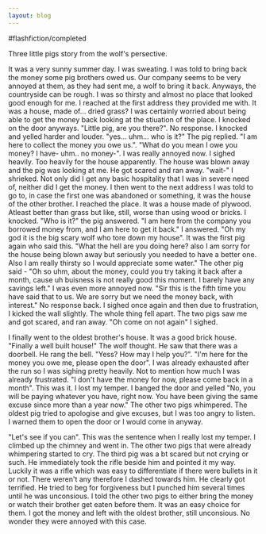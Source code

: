 ```yaml
---
layout: blog
---
```


#flashfiction/completed 

Three little pigs story from the wolf's persective.

It was a very sunny summer day. I was sweating. I was told to bring back the money some pig brothers owed us. Our company seems to be very annoyed at them, as they had sent me, a wolf to bring it back. Anyways, the countryside can be rough. I was so thirsty and almost no place that looked good enough for me. I reached at the first address they provided me with. 
It was a house, made of... dried grass? I was certainly worried about being able to get the money back looking at the stiuation of the place. I knocked on the door anyways. "Little pig, are you there?". No response. I knocked and yelled harder and louder. "yes... uhm... who is it?" The pig replied. "I am here to collect the money you owe us.". "What do you mean I owe you money? I have- uhm.. no money-". I was really annoyed now. I sighed heavily. Too heavily for the house apparently. The house was blown away and the pig was looking at me. He got scared and ran away. "wait-" I shrieked. Not only did I get any basic hospitality that I was in severe need of, neither did I get the money. 
I then went to the next address I was told to go to, in case the first one was abandoned or something, it was the house of the other brother. I reached the place. It was a house made of plywood. Atleast better than grass but like, still, worse than using wood or bricks. I knocked. "Who is it?" the pig answered. "I am here from the company you borrowed money from, and I am here to get it back." I answered. "Oh my god it is the big scary wolf who tore down my house". It was the first pig again who said this. "What the hell are you doing here? also I am sorry for the house being blown away but seriously you needed to have a better one. Also I am really thirsty so I would appreciate some water." The other pig said - "Oh so uhm, about the money, could you try taking it back after a month, cause uh buisness is not really good this moment. I barely have any savings left." I was even more annoyed now. "Sir this is the fifth time you have said that to us. We are sorry but we need the money back, with interest." No response back. I sighed once again and then due to frustration, I kicked the wall slightly. The whole thing fell apart. The two pigs saw me and got scared, and ran away. "Oh come on not again" I sighed. 

I finally went to the oldest brother's house. It was a good brick house. "Finally a well built house!" The wolf thought. He saw that there was a doorbell. He rang the bell. "Yess? How may I help you?". "I'm here for the money you owe me, please open the door". I was already exhausted after the run so I was sighing pretty heavily. Not to mention how much I was already frustrated. "I don't have the money for now, please come back in a month". This was it. I lost my temper. I banged the door and yelled "No, you will be paying whatever you have, right now. You have been giving the same excuse since more than a year now." The other two pigs whimpered. The oldest pig tried to apologise and give excuses, but I was too angry to listen. I warned them to open the door or I would come in anyway. 

"Let's see if you can". This was the sentence when I really lost my temper. I climbed up the chimney and went in. The other two pigs that were already whimpering started to cry. The third pig was a bt scared but not crying or such. He immediately took the rifle beside him and pointed it my way. Luckily it was a rifle which was easy to differentiate if there were bullets in it or not. There weren't any therefore I dashed towards him. He clearly got terrified. He tried to beg for forgiveness but I punched him several times until he was unconsious. I told the other two pigs to either bring the money or watch their brother get eaten before them. It was an easy choice for them. I got the money and left with the oldest brother, still unconsious. No wonder they were annoyed with this case. 
